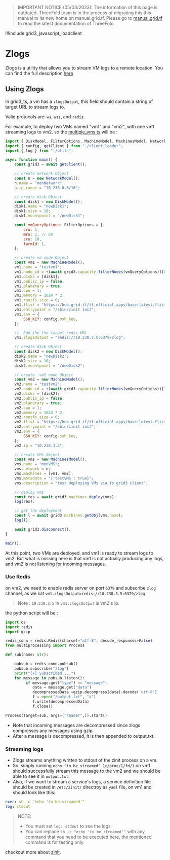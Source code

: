 > IMPORTANT NOTICE (05/03/2023): 
The information of this page is outdated. ThreeFold team is in the process of migrating this this manual to its new home on manual.grid.tf. Please go to [manual.grid.tf](https://manual.grid.tf/) to read the latest documentation of ThreeFold.

!!!include:grid3_javascript_loadclient
# Zlogs

Zlogs is a utility that allows you to stream VM logs to a remote location. You can find the full description [here](https://github.com/threefoldtech/zos/tree/main/docs/manual/zlogs)

## Using Zlogs

In grid3_ts, a vm has a `zlogsOutput`, this field should contain a string of target URL to stream logs to.

Valid protocols are: `ws`, `wss`, and `redis`.

For example, to deploy two VMs named "vm1" and "vm2", with one vm1 streaming logs to vm2. so the [multiple_vms.ts](https://github.com/threefoldtech/grid3_client_ts/blob/development/scripts/multiple_vms.ts) will be :

````js
import { DiskModel, FilterOptions, MachineModel, MachinesModel, NetworkModel } from "../src";
import { config, getClient } from "./client_loader";
import { log } from "./utils";

async function main() {
    const grid3 = await getClient();

    // create network Object
    const n = new NetworkModel();
    n.name = "monNetwork";
    n.ip_range = "10.238.0.0/16";

    // create disk Object
    const disk1 = new DiskModel();
    disk1.name = "newDisk1";
    disk1.size = 10;
    disk1.mountpoint = "/newDisk1";

    const vmQueryOptions: FilterOptions = {
        cru: 1,
        mru: 2, // GB
        sru: 10,
        farmId: 1,
    };

    // create vm node Object
    const vm1 = new MachineModel();
    vm1.name = "testvm1";
    vm1.node_id = +(await grid3.capacity.filterNodes(vmQueryOptions))[0].nodeId;
    vm1.disks = [disk1];
    vm1.public_ip = false;
    vm1.planetary = true;
    vm1.cpu = 1;
    vm1.memory = 1024 * 2;
    vm1.rootfs_size = 0;
    vm1.flist = "https://hub.grid.tf/tf-official-apps/base:latest.flist";
    vm1.entrypoint = "/sbin/zinit init";
    vm1.env = {
        SSH_KEY: config.ssh_key,
    };

    //  Add the the target redis URL
    vm1.zlogsOutput = "redis://10.238.3.5:6379/zlog";

    // create disk Object
    const disk2 = new DiskModel();
    disk2.name = "newDisk2";
    disk2.size = 10;
    disk2.mountpoint = "/newDisk2";

    // create  vm2 node Object
    const vm2 = new MachineModel();
    vm2.name = "testvm2";
    vm2.node_id = +(await grid3.capacity.filterNodes(vmQueryOptions))[1].nodeId;
    vm2.disks = [disk2];
    vm2.public_ip = false;
    vm2.planetary = true;
    vm2.cpu = 1;
    vm2.memory = 1024 * 2;
    vm2.rootfs_size = 0;
    vm2.flist = "https://hub.grid.tf/tf-official-apps/base:latest.flist";
    vm2.entrypoint = "/sbin/zinit init";
    vm2.env = {
        SSH_KEY: config.ssh_key,
    };
    vm2.ip = "10.238.3.5";

    // create VMs Object
    const vms = new MachinesModel();
    vms.name = "monVMS";
    vms.network = n;
    vms.machines = [vm1, vm2];
    vms.metadata = "{'testVMs': true}";
    vms.description = "test deploying VMs via ts grid3 client";

    // deploy vms
    const res = await grid3.machines.deploy(vms);
    log(res);

    // get the deployment
    const l = await grid3.machines.getObj(vms.name);
    log(l);

    await grid3.disconnect();
}

main();

````

At this point, two VMs are deployed, and vm1 is ready to stream logs to vm2. But what is missing here is that vm1 is not actually producing any logs, and vm2 is not listening for incoming messages.

### Use Redis

on vm2, we need to enable redis server on port `6379` and subscribe `zlog` channel, as we sat `vm1.zlogsOutput=redis://10.238.3.5:6379/zlog` 
> Note : `10.238.3.5` in `vm1.zlogsOutput` is vm2's ip.

the python script will be :

````python
import os
import redis
import gzip

redis_conn = redis.Redis(charset="utf-8", decode_responses=False)
from multiprocessing import Process

def sub(name: str):

    pubsub = redis_conn.pubsub()
    pubsub.subscribe("zlog")
    print("[+] Subscribed....")
    for message in pubsub.listen():
         if message.get("type") == "message":
            data = message.get("data")
            decompressedData =gzip.decompress(data).decode('utf-8')
            f = open("/output.txt", "a")
            f.write(decompressedData)
            f.close()

Process(target=sub, args=("reader",)).start()

````

- Note that incoming messages are decompressed since zlogs compresses any messages using gzip.
- After a message is decompressed, it is then appended to output.txt.
  
### Streaming logs

- Zlogs streams anything written to stdout of the zinit process on a vm.
- So, simply running ```echo "to be streamed" 1>/proc/1/fd/1``` on vm1 should successfully stream this message to the vm2 and we should be able to see it in `output.txt`.
- Also, if we want to stream a service's logs, a service definition file should be created in ```/etc/zinit/``` directroy as `yaml` file, on vm1 and should look like this:
  
```yaml
exec: sh -c "echo 'to be streamed'"
log: stdout
```
> NOTE: 
> - You must set `log: stdout` to see the logs
> - You can replace `sh -c "echo 'to be streamed'"` with any command that you need to be executed here, the mentioned command is for testing only


checkout more about [zinit](https://github.com/threefoldtech/zinit).
